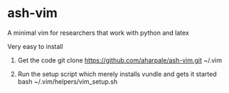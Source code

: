 # ash-vim
A minimal vim for researchers that work with python and latex

Very easy to install
1. Get the code
git clone https://github.com/aharpale/ash-vim.git ~/.vim

2. Run the setup script which merely installs vundle and gets it started
bash ~/.vim/helpers/vim_setup.sh

